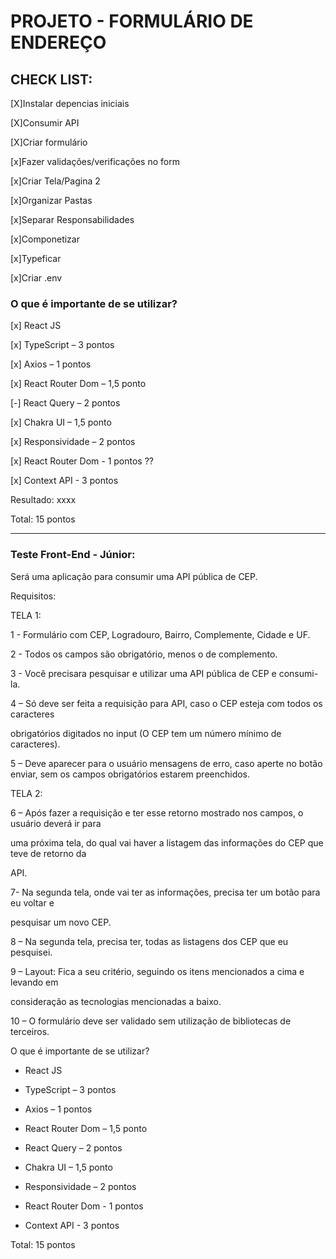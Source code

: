 
# PROJETO - FORMULÁRIO DE ENDEREÇO

  

## CHECK LIST:



[X]Instalar depencias iniciais

[X]Consumir API

[X]Criar formulário

[x]Fazer validações/verificações no form

[x]Criar Tela/Pagina 2

[x]Organizar Pastas

[x]Separar Responsabilidades

[x]Componetizar

[x]Typeficar

[x]Criar .env

  
  

### O que é importante de se utilizar?

  

[x] React JS

[x] TypeScript – 3 pontos

[x] Axios – 1 pontos

[x] React Router Dom – 1,5 ponto

[-] React Query – 2 pontos

[x] Chakra UI – 1,5 ponto

[x] Responsividade – 2 pontos

[x] React Router Dom - 1 pontos ??

[x] Context API - 3 pontos

  

Resultado: xxxx

Total: 15 pontos

 <hr>
  

### Teste Front-End - Júnior:

Será uma aplicação para consumir uma API pública de CEP.

  

Requisitos:

  

TELA 1:

1 - Formulário com CEP, Logradouro, Bairro, Complemente, Cidade e UF.

2 - Todos os campos são obrigatório, menos o de complemento.

3 - Você precisara pesquisar e utilizar uma API pública de CEP e consumi-la.

4 – Só deve ser feita a requisição para API, caso o CEP esteja com todos os caracteres

obrigatórios digitados no input (O CEP tem um número mínimo de caracteres).

5 – Deve aparecer para o usuário mensagens de erro, caso aperte no botão enviar, sem os campos obrigatórios estarem preenchidos.

  

TELA 2:

6 – Após fazer a requisição e ter esse retorno mostrado nos campos, o usuário deverá ir para

uma próxima tela, do qual vai haver a listagem das informações do CEP que teve de retorno da

API.

7- Na segunda tela, onde vai ter as informações, precisa ter um botão para eu voltar e

pesquisar um novo CEP.

8 – Na segunda tela, precisa ter, todas as listagens dos CEP que eu pesquisei.

9 – Layout: Fica a seu critério, seguindo os itens mencionados a cima e levando em

consideração as tecnologias mencionadas a baixo.

10 – O formulário deve ser validado sem utilização de bibliotecas de terceiros.

  
  

O que é importante de se utilizar?

  

- React JS

- TypeScript – 3 pontos

- Axios – 1 pontos

- React Router Dom – 1,5 ponto

- React Query – 2 pontos

- Chakra UI – 1,5 ponto

- Responsividade – 2 pontos

- React Router Dom - 1 pontos

- Context API - 3 pontos

Total: 15 pontos